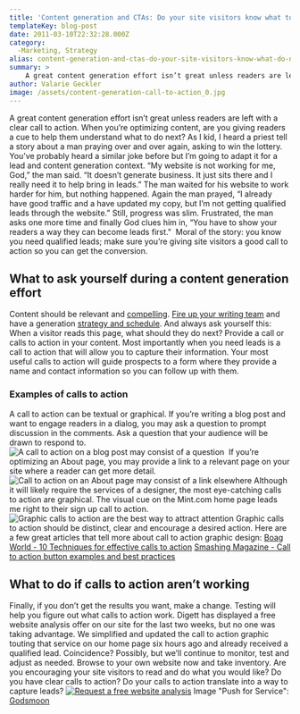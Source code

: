 ```yaml
---
title: 'Content generation and CTAs: Do your site visitors know what to do next?'
templateKey: blog-post
date: 2011-03-10T22:32:28.000Z
category: 
  -Marketing, Strategy
alias: content-generation-and-ctas-do-your-site-visitors-know-what-do-next
summary: > 
  	A great content generation effort isn’t great unless readers are left with a clear call to action. When you’re optimizing content, are you giving readers a cue to help them understand what to do next?
author: Valarie Geckler
image: /assets/content-generation-call-to-action_0.jpg
---
```


A great content generation effort isn’t great unless readers are left with a clear call to action. When you’re optimizing content, are you giving readers a cue to help them understand what to do next? As I kid, I heard a priest tell a story about a man praying over and over again, asking to win the lottery. You’ve probably heard a similar joke before but I’m going to adapt it for a lead and content generation context. “My website is not working for me, God,” the man said. “It doesn’t generate business. It just sits there and I really need it to help bring in leads.” The man waited for his website to work harder for him, but nothing happened. Again the man prayed, “I already have good traffic and a have updated my copy, but I’m not getting qualified leads through the website.” Still, progress was slim. Frustrated, the man asks one more time and finally God clues him in, “You have to show your readers a way they can become leads first."  Moral of the story: you know you need qualified leads; make sure you’re giving site visitors a good call to action so you can get the conversion.

What to ask yourself during a content generation effort
-------------------------------------------------------

Content should be relevant and [compelling](/insights/cheaters-checklist-writing-compelling-content). [Fire up your writing team](/insights/combating-blogging-blues) and have a generation [strategy and schedule](/insights/how-create-editorial-calendar). And always ask yourself this: When a visitor reads this page, what should they do next? Provide a call or calls to action in your content. Most importantly when you need leads is a call to action that will allow you to capture their information. Your most useful calls to action will guide prospects to a form where they provide a name and contact information so you can follow up with them.

### Examples of calls to action

A call to action can be textual or graphical. If you’re writing a blog post and want to engage readers in a dialog, you may ask a question to prompt discussion in the comments. Ask a question that your audience will be drawn to respond to.  ![A call to action on a blog post may consist of a question](/assets/call-to-action-example-for-blogs.png)  If you’re optimizing an About page, you may provide a link to a relevant page on your site where a reader can get more detail. ![Call to action on an About page may consist of a link elsewhere](/assets/call-to-action-example-for-about-page.png) Although it will likely require the services of a designer, the most eye-catching calls to action are graphical. The visual cue on the Mint.com home page leads me right to their sign up call to action. ![Graphic calls to action are the best way to attract attention](/assets/call-to-action-example-sign-up-graphic.png) Graphic calls to action should be distinct, clear and encourage a desired action. Here are a few great articles that tell more about call to action graphic design: [Boag World - 10 Techniques for effective calls to action](http://boagworld.com/design/10-techniques-for-an-effective-call-to-action/) [Smashing Magazine - Call to action button examples and best practices](http://www.smashingmagazine.com/2009/10/call-to-action-buttons-examples-and-best-practices/)

What to do if calls to action aren’t working
--------------------------------------------

Finally, if you don’t get the results you want, make a change. Testing will help you figure out what calls to action work. Digett has displayed a free website analysis offer on our site for the last two weeks, but no one was taking advantage. We simplified and updated the call to action graphic touting that service on our home page six hours ago and already received a qualified lead. Coincidence? Possibly, but we’ll continue to monitor, test and adjust as needed. Browse to your own website now and take inventory. Are you encouraging your site visitors to read and do what you would like? Do you have clear calls to action? Do your calls to action translate into a way to capture leads? [![Request a free website analysis](/assets/web-analysis_2_0.jpg)](/free-website-analysis) Image "Push for Service": [Godsmoon](http://www.flickr.com/photos/godsmoon/3507884/)